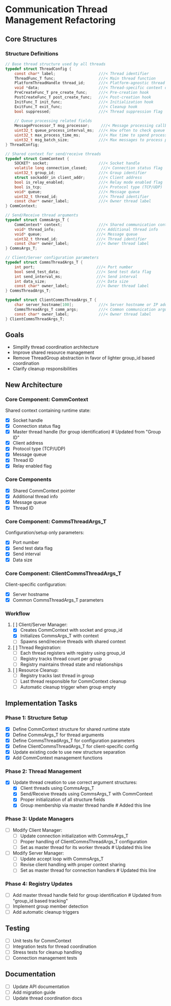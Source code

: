 # Communication Thread Management Refactoring

## Core Structures

### Structure Definitions

```c
// Base thread structure used by all threads
typedef struct ThreadConfig {
    const char* label;                   ///< Thread identifier
    ThreadFunc_T func;                   ///< Main thread function
    PlatformThreadHandle thread_id;      ///< Platform-agnostic thread identifier
    void *data;                          ///< Thread-specific context data
    PreCreateFunc_T pre_create_func;     ///< Pre-creation hook
    PostCreateFunc_T post_create_func;   ///< Post-creation hook
    InitFunc_T init_func;                ///< Initialization hook
    ExitFunc_T exit_func;                ///< Cleanup hook
    bool suppressed;                     ///< Thread suppression flag
    
    // Queue processing related fields
    MessageProcessor_T msg_processor;     ///< Message processing callback
    uint32_t queue_process_interval_ms;  ///< How often to check queue (0 = every loop)
    uint32_t max_process_time_ms;        ///< Max time to spend processing queue (0 = no limit)
    uint32_t msg_batch_size;             ///< Max messages to process per batch (0 = no limit)
} ThreadConfig;

// Shared context for send/receive threads
typedef struct CommContext {
    SOCKET* socket;                      ///< Socket handle
    volatile long connection_closed;      ///< Connection status flag
    uint32_t group_id;                   ///< Group identifier
    struct sockaddr_in client_addr;      ///< Client address
    bool is_relay_enabled;               ///< Relay mode enabled flag
    bool is_tcp;                         ///< Protocol type (TCP/UDP)
    void* queue;                         ///< Message queue
    uint32_t thread_id;                  ///< Thread identifier
    const char* owner_label;             ///< Owner thread label
} CommContext;

// Send/Receive thread arguments
typedef struct CommsArgs_T {
    CommContext* context;                ///< Shared communication context
    void* thread_info;                  ///< Additional thread info
    void* queue;                        ///< Message queue
    uint32_t thread_id;                 ///< Thread identifier
    const char* owner_label;            ///< Owner thread label
} CommsArgs_T;

// Client/Server configuration parameters
typedef struct CommsThreadArgs_T {
    int port;                           ///< Port number
    bool send_test_data;                ///< Send test data flag
    int send_interval_ms;               ///< Send interval
    int data_size;                      ///< Data size
    const char* owner_label;            ///< Owner thread label
} CommsThreadArgs_T;

typedef struct ClientCommsThreadArgs_T {
    char server_hostname[100];           ///< Server hostname or IP address
    CommsThreadArgs_T comm_args;         ///< Common communication arguments
    const char* owner_label;             ///< Owner thread label
} ClientCommsThreadArgs_T;
```

## Goals
- Simplify thread coordination architecture
- Improve shared resource management
- Remove ThreadGroup abstraction in favor of lighter group_id based coordination
- Clarify cleanup responsibilities

## New Architecture

### Core Component: CommContext
Shared context containing runtime state:
- [x] Socket handle
- [x] Connection status flag
- [x] Master thread handle (for group identification)  # Updated from "Group ID"
- [x] Client address
- [x] Protocol type (TCP/UDP)
- [x] Message queue
- [x] Thread ID
- [x] Relay enabled flag

### Core Components
- [x] Shared CommContext pointer
- [x] Additional thread info
- [x] Message queue
- [x] Thread ID

### Core Component: CommsThreadArgs_T
Configuration/setup only parameters:
- [x] Port number
- [x] Send test data flag
- [x] Send interval
- [x] Data size

### Core Component: ClientCommsThreadArgs_T
Client-specific configuration:
- [x] Server hostname
- [x] Common CommsThreadArgs_T parameters

### Workflow
1. [ ] Client/Server Manager:
   - [x] Creates CommContext with socket and group_id
   - [x] Initializes CommsArgs_T with context
   - [ ] Spawns send/receive threads with shared context

2. [ ] Thread Registration:
   - [ ] Each thread registers with registry using group_id
   - [ ] Registry tracks thread count per group
   - [ ] Registry maintains thread state and relationships

3. [ ] Resource Cleanup:
   - [ ] Registry tracks last thread in group
   - [ ] Last thread responsible for CommContext cleanup
   - [ ] Automatic cleanup trigger when group empty

## Implementation Tasks

### Phase 1: Structure Setup
- [x] Define CommContext structure for shared runtime state
- [x] Define CommsArgs_T for thread arguments
- [x] Define CommsThreadArgs_T for configuration parameters
- [x] Define ClientCommsThreadArgs_T for client-specific config
- [x] Update existing code to use new structure separation
- [x] Add CommContext management functions

### Phase 2: Thread Management
- [x] Update thread creation to use correct argument structures:
  - [x] Client threads using CommsArgs_T
  - [x] Send/Receive threads using CommsArgs_T with CommContext
  - [x] Proper initialization of all structure fields
  - [x] Group membership via master thread handle  # Added this line

### Phase 3: Update Managers
- [ ] Modify Client Manager:
  - [ ] Update connection initialization with CommsArgs_T
  - [ ] Proper handling of ClientCommsThreadArgs_T configuration
  - [ ] Set as master thread for its worker threads  # Updated this line

- [ ] Modify Server Manager:
  - [ ] Update accept loop with CommsArgs_T
  - [ ] Revise client handling with proper context sharing
  - [ ] Set as master thread for connection handlers  # Updated this line

### Phase 4: Registry Updates
- [ ] Add master thread handle field for group identification  # Updated from "group_id based tracking"
- [ ] Implement group member detection
- [ ] Add automatic cleanup triggers

## Testing
- [ ] Unit tests for CommContext
- [ ] Integration tests for thread coordination
- [ ] Stress tests for cleanup handling
- [ ] Connection management tests

## Documentation
- [ ] Update API documentation
- [ ] Add migration guide
- [ ] Update thread coordination docs
